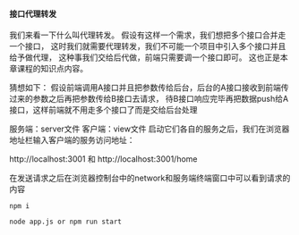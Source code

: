 #### 接口代理转发
我们来看一下什么叫代理转发。
假设有这样一个需求，我们想把多个接口合并走一个接口，
这时我们就需要代理转发，我们不可能一个项目中引入多个接口并且给予做代理，
这种事我们交给后代做，前端只需要调一个接口即可。
这也正是本章课程的知识点内容。

猜想如下：
假设前端调用A接口并且把参数传给后台，后台的A接口接收到前端传过来的参数之后再把参数传给B接口去请求，
待B接口响应完毕再把数据push给A接口，这样前端就不用走多个接口了而是交给后台处理

服务端：server文件
客户端：view文件
启动它们各自的服务之后，我们在浏览器地址栏输入客户端的服务访问地址：

http://localhost:3001
和
http://localhost:3001/home

在发送请求之后在浏览器控制台中的network和服务端终端窗口中可以看到请求的内容
```
npm i

node app.js or npm run start

```
